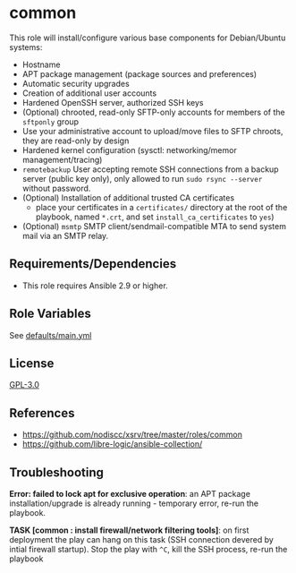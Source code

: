 common
=============

This role will install/configure various base components for Debian/Ubuntu systems:

- Hostname
- APT package management (package sources and preferences)
- Automatic security upgrades
- Creation of additional user accounts
- Hardened OpenSSH server, authorized SSH keys
- (Optional) chrooted, read-only SFTP-only accounts for members of the `sftponly` group
 - Use your administrative account to upload/move files to SFTP chroots, they are read-only by design
- Hardened kernel configuration (sysctl: networking/memor management/tracing)
- `remotebackup` User accepting remote SSH connections from a backup server (public key only), only allowed to run `sudo rsync --server` without password.
- (Optional) Installation of additional trusted CA certificates
  - place your certificates in a `certificates/` directory at the root of the playbook, named `*.crt`, and set `install_ca_certificates` to `yes`)
- (Optional) `msmtp` SMTP client/sendmail-compatible MTA to send system mail via an SMTP relay.



Requirements/Dependencies
------------

- This role requires Ansible 2.9 or higher.

Role Variables
--------------

See [defaults/main.yml](defaults/main.yml)


License
-------

[GPL-3.0](../LICENSE)


References
-----------------

- https://github.com/nodiscc/xsrv/tree/master/roles/common
- https://github.com/libre-logic/ansible-collection/


Troubleshooting
---------------

**Error: failed to lock apt for exclusive operation**: an APT package installation/upgrade is already running - temporary error, re-run the playbook.

**TASK [common : install firewall/network filtering tools]**: on first deployment the play can hang on this task (SSH connection devered by intial firewall startup). Stop the play with `^C`, kill the SSH process, re-run the playbook
